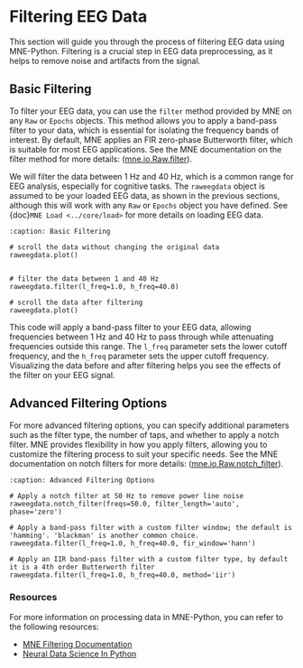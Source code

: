# Filtering EEG Data

This section will guide you through the process of filtering EEG data using MNE-Python. Filtering is a crucial step in EEG data preprocessing, as it helps to remove noise and artifacts from the signal.

## Basic Filtering

To filter your EEG data, you can use the `filter` method provided by MNE on any `Raw` or `Epochs` objects. This method allows you to apply a band-pass filter to your data, which is essential for isolating the frequency bands of interest. By default, MNE applies an FIR zero-phase Butterworth filter, which is suitable for most EEG applications. See the MNE documentation on the filter method for more details: ([mne.io.Raw.filter](https://mne.tools/stable/generated/mne.io.Raw.html#mne.io.Raw.filter)).

We will filter the data between 1 Hz and 40 Hz, which is a common range for EEG analysis, especially for cognitive tasks. The `raweegdata` object is assumed to be your loaded EEG data, as shown in the previous sections, although this will work with any `Raw` or `Epochs` object you have defined. See {doc}`MNE Load <../core/load>` for more details on loading EEG data.

```{code-block} python
:caption: Basic Filtering

# scroll the data without changing the original data
raweegdata.plot()


# filter the data between 1 and 40 Hz
raweegdata.filter(l_freq=1.0, h_freq=40.0)

# scroll the data after filtering
raweegdata.plot()
```

This code will apply a band-pass filter to your EEG data, allowing frequencies between 1 Hz and 40 Hz to pass through while attenuating frequencies outside this range. The `l_freq` parameter sets the lower cutoff frequency, and the `h_freq` parameter sets the upper cutoff frequency. Visualizing the data before and after filtering helps you see the effects of the filter on your EEG signal.

## Advanced Filtering Options

For more advanced filtering options, you can specify additional parameters such as the filter type, the number of taps, and whether to apply a notch filter. MNE provides flexibility in how you apply filters, allowing you to customize the filtering process to suit your specific needs. See the MNE documentation on notch filters for more details: ([mne.io.Raw.notch_filter](https://mne.tools/stable/generated/mne.io.Raw.html#mne.io.Raw.notch_filter)).

```{code-block} python
:caption: Advanced Filtering Options

# Apply a notch filter at 50 Hz to remove power line noise
raweegdata.notch_filter(freqs=50.0, filter_length='auto', phase='zero')

# Apply a band-pass filter with a custom filter window; the default is 'hamming'. 'blackman' is another common choice.
raweegdata.filter(l_freq=1.0, h_freq=40.0, fir_window='hann')

# Apply an IIR band-pass filter with a custom filter type, by default it is a 4th order Butterworth filter
raweegdata.filter(l_freq=1.0, h_freq=40.0, method='iir')
```

### Resources

For more information on processing data in MNE-Python, you can refer to the following resources:

- [MNE Filtering Documentation](https://mne.tools/stable/auto_tutorials/preprocessing/30_filtering_resampling.html)
- [Neural Data Science In Python](https://neuraldatascience.io/intro.html)
